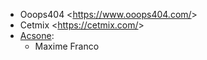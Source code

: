 - Ooops404 \<<https://www.ooops404.com/>\>
- Cetmix \<<https://cetmix.com/>\>
- [Acsone](https://www.acsone.eu/):
  - Maxime Franco
